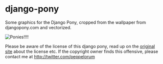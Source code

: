 django-pony
===========

Some graphics for the Django Pony, cropped from the wallpaper from djangopony.com and vectorized.

![Ponies!!!!](http://box.bergqvi.st/dev/djangostickers/magic-pony-django.png)

Please be aware of the license of this django pony, read up on the [original site](http://djangopony.com) about the license etc.
If the copyright owner finds this offensive, please contact me at http://twitter.com/peppelorum
